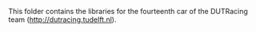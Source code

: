 This folder contains the libraries for the fourteenth car of the DUTRacing team (<http://dutracing.tudelft.nl>).
